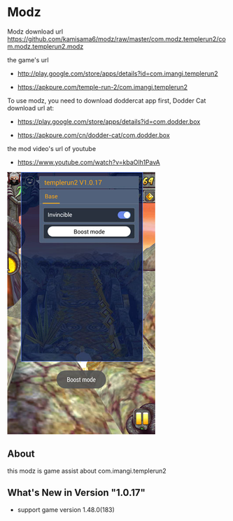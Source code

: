 # Modz

Modz download url https://github.com/kamisama6/modz/raw/master/com.modz.templerun2/com.modz.templerun2.modz

the game's url

* http://play.google.com/store/apps/details?id=com.imangi.templerun2

* https://apkpure.com/temple-run-2/com.imangi.templerun2

To use modz, you need to download doddercat app first, Dodder Cat download url at:

* https://play.google.com/store/apps/details?id=com.dodder.box

* https://apkpure.com/cn/dodder-cat/com.dodder.box
                      
the mod video's url of youtube

* https://www.youtube.com/watch?v=kbaOlh1PavA

![](https://github.com/kamisama6/modz/blob/master/com.modz.templerun2/screenshot/modz1.jpg)

## About

this modz is game assist about com.imangi.templerun2

## What's New in Version "1.0.17"

* support game version 1.48.0(183) 

